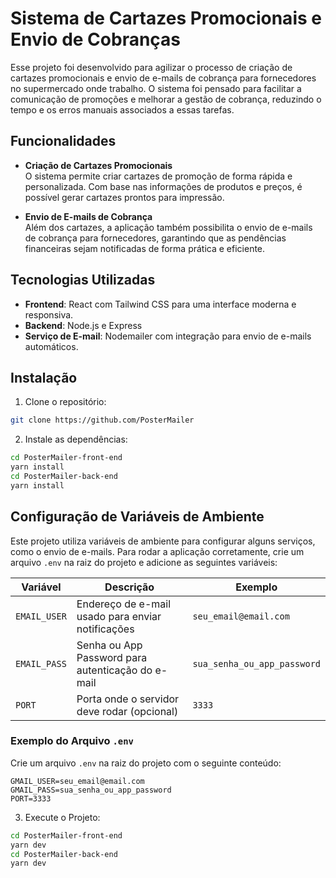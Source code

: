 # Sistema de Cartazes Promocionais e Envio de Cobranças

Esse projeto foi desenvolvido para agilizar o processo de criação de cartazes promocionais e envio de e-mails de cobrança para fornecedores no supermercado onde trabalho. O sistema foi pensado para facilitar a comunicação de promoções e melhorar a gestão de cobrança, reduzindo o tempo e os erros manuais associados a essas tarefas.

## Funcionalidades

- **Criação de Cartazes Promocionais**  
  O sistema permite criar cartazes de promoção de forma rápida e personalizada. Com base nas informações de produtos e preços, é possível gerar cartazes prontos para impressão.
  
- **Envio de E-mails de Cobrança**  
  Além dos cartazes, a aplicação também possibilita o envio de e-mails de cobrança para fornecedores, garantindo que as pendências financeiras sejam notificadas de forma prática e eficiente.

## Tecnologias Utilizadas

- **Frontend**: React com Tailwind CSS para uma interface moderna e responsiva.
- **Backend**: Node.js e Express
- **Serviço de E-mail**: Nodemailer com integração para envio de e-mails automáticos.

## Instalação

1. Clone o repositório:

  ```bash
  git clone https://github.com/PosterMailer
  ```
2. Instale as dependências:

   
  ```bash
  cd PosterMailer-front-end
  yarn install
  cd PosterMailer-back-end
  yarn install
  ```


## Configuração de Variáveis de Ambiente

Este projeto utiliza variáveis de ambiente para configurar alguns serviços, como o envio de e-mails. Para rodar a aplicação corretamente, crie um arquivo `.env` na raiz do projeto e adicione as seguintes variáveis:

| Variável        | Descrição                                                  | Exemplo                          |
|-----------------|------------------------------------------------------------|----------------------------------|
| `EMAIL_USER`    | Endereço de e-mail usado para enviar notificações           | `seu_email@email.com`            |
| `EMAIL_PASS`    | Senha ou App Password para autenticação do e-mail           | `sua_senha_ou_app_password`      |
| `PORT`          | Porta onde o servidor deve rodar (opcional)                 | `3333`                           |

### Exemplo do Arquivo `.env`

Crie um arquivo `.env` na raiz do projeto com o seguinte conteúdo:

```plaintext
GMAIL_USER=seu_email@email.com
GMAIL_PASS=sua_senha_ou_app_password
PORT=3333
```


3. Execute o Projeto:
  ```bash
  cd PosterMailer-front-end
  yarn dev
  cd PosterMailer-back-end
  yarn dev
